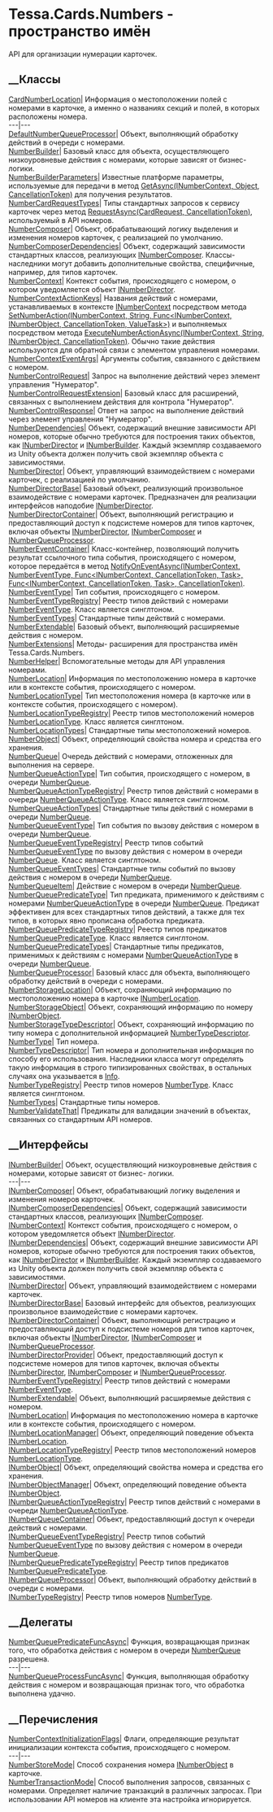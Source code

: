 # Tessa.Cards.Numbers - пространство имён
API для организации нумерации карточек.
##  __Классы
[CardNumberLocation](T_Tessa_Cards_Numbers_CardNumberLocation.htm)|
Информация о местоположении полей с номерами в карточке, а именно о названиях
секций и полей, в которых расположены номера.  
---|---  
[DefaultNumberQueueProcessor](T_Tessa_Cards_Numbers_DefaultNumberQueueProcessor.htm)|
Объект, выполняющий обработку действий в очереди с номерами.  
[NumberBuilder](T_Tessa_Cards_Numbers_NumberBuilder.htm)|  Базовый класс для
объекта, осуществляющего низкоуровневые действия с номерами, которые зависят
от бизнес-логики.  
[NumberBuilderParameters](T_Tessa_Cards_Numbers_NumberBuilderParameters.htm)|
Известные платформе параметры, используемые для передачи в метод
[GetAsync<T>(INumberContext, Object,
CancellationToken)](M_Tessa_Cards_Numbers_INumberBuilder_GetAsync__1.htm) для
получения результатов.  
[NumberCardRequestTypes](T_Tessa_Cards_Numbers_NumberCardRequestTypes.htm)|
Типы стандартных запросов к сервису карточек через метод
[RequestAsync(CardRequest,
CancellationToken)](M_Tessa_Cards_ICardRepository_RequestAsync.htm),
используемый в API номеров.  
[NumberComposer](T_Tessa_Cards_Numbers_NumberComposer.htm)|  Объект,
обрабатывающий логику выделения и изменения номеров карточек, с реализацией по
умолчанию.  
[NumberComposerDependencies](T_Tessa_Cards_Numbers_NumberComposerDependencies.htm)|
Объект, содержащий зависимости стандартных классов, реализующих
[INumberComposer](T_Tessa_Cards_Numbers_INumberComposer.htm). Классы-
наследники могут добавить дополнительные свойства, специфичные, например, для
типов карточек.  
[NumberContext](T_Tessa_Cards_Numbers_NumberContext.htm)|  Контекст события,
происходящего с номером, о котором уведомляется объект
[INumberDirector](T_Tessa_Cards_Numbers_INumberDirector.htm).  
[NumberContextActionKeys](T_Tessa_Cards_Numbers_NumberContextActionKeys.htm)|
Названия действий с номерами, устанавливаемых в контексте
[INumberContext](T_Tessa_Cards_Numbers_INumberContext.htm) посредством метода
[SetNumberAction(INumberContext, String, Func<INumberContext, INumberObject,
CancellationToken,
ValueTask>)](M_Tessa_Cards_Numbers_NumberExtensions_SetNumberAction.htm) и
выполняемых посредством метода [ExecuteNumberActionAsync(INumberContext,
String, INumberObject,
CancellationToken)](M_Tessa_Cards_Numbers_NumberExtensions_ExecuteNumberActionAsync.htm).
Обычно такие действия используются для обратной связи с элементом управления
номерами.  
[NumberContextEventArgs](T_Tessa_Cards_Numbers_NumberContextEventArgs.htm)|
Аргументы события, связанного с действием с номером.  
[NumberControlRequest](T_Tessa_Cards_Numbers_NumberControlRequest.htm)|
Запрос на выполнение действий через элемент управления "Нумератор".  
[NumberControlRequestExtension](T_Tessa_Cards_Numbers_NumberControlRequestExtension.htm)|
Базовый класс для расширений, связанных с выполнением действия для контрола
"Нумератор".  
[NumberControlResponse](T_Tessa_Cards_Numbers_NumberControlResponse.htm)|
Ответ на запрос на выполнение действий через элемент управления "Нумератор".  
[NumberDependencies](T_Tessa_Cards_Numbers_NumberDependencies.htm)|  Объект,
содержащий внешние зависимости API номеров, которые обычно требуются для
построения таких объектов, как
[INumberDirector](T_Tessa_Cards_Numbers_INumberDirector.htm) и
[INumberBuilder](T_Tessa_Cards_Numbers_INumberBuilder.htm). Каждый экземпляр
создаваемого из Unity объекта должен получить свой экземпляр объекта с
зависимостями.  
[NumberDirector](T_Tessa_Cards_Numbers_NumberDirector.htm)|  Объект,
управляющий взаимодействием с номерами карточек, с реализацией по умолчанию.  
[NumberDirectorBase](T_Tessa_Cards_Numbers_NumberDirectorBase.htm)|  Базовый
объект, реализующий произвольное взаимодействие с номерами карточек.
Предназначен для реализации интерфейсов наподобие
[INumberDirector](T_Tessa_Cards_Numbers_INumberDirector.htm).  
[NumberDirectorContainer](T_Tessa_Cards_Numbers_NumberDirectorContainer.htm)|
Объект, выполняющий регистрацию и предоставляющий доступ к подсистеме номеров
для типов карточек, включая объекты
[INumberDirector](T_Tessa_Cards_Numbers_INumberDirector.htm),
[INumberComposer](T_Tessa_Cards_Numbers_INumberComposer.htm) и
[INumberQueueProcessor](T_Tessa_Cards_Numbers_INumberQueueProcessor.htm).  
[NumberEventContainer<T>](T_Tessa_Cards_Numbers_NumberEventContainer_1.htm)|
Класс-контейнер, позволяющий получить результат ссылочного типа события,
происходящего с номером, которое передаётся в метод
[NotifyOnEventAsync(INumberContext, NumberEventType, Func<INumberContext,
CancellationToken, Task<Boolean>>, Func<INumberContext, CancellationToken,
Task<Boolean>>,
CancellationToken)](M_Tessa_Cards_Numbers_NumberDirectorBase_NotifyOnEventAsync.htm).  
[NumberEventType](T_Tessa_Cards_Numbers_NumberEventType.htm)|  Тип события,
происходящего с номером.  
[NumberEventTypeRegistry](T_Tessa_Cards_Numbers_NumberEventTypeRegistry.htm)|
Реестр типов действий с номерами
[NumberEventType](T_Tessa_Cards_Numbers_NumberEventType.htm). Класс является
синглтоном.  
[NumberEventTypes](T_Tessa_Cards_Numbers_NumberEventTypes.htm)|  Стандартные
типы действий с номерами.  
[NumberExtendable](T_Tessa_Cards_Numbers_NumberExtendable.htm)|  Базовый
объект, выполняющий расширяемые действия с номером.  
[NumberExtensions](T_Tessa_Cards_Numbers_NumberExtensions.htm)|  Методы-
расширения для пространства имён Tessa.Cards.Numbers.  
[NumberHelper](T_Tessa_Cards_Numbers_NumberHelper.htm)|  Вспомогательные
методы для API управления номерами.  
[NumberLocation](T_Tessa_Cards_Numbers_NumberLocation.htm)|  Информация по
местоположению номера в карточке или в контексте события, происходящего с
номером.  
[NumberLocationType](T_Tessa_Cards_Numbers_NumberLocationType.htm)|  Тип
местоположения номера (в карточке или в контексте события, происходящего с
номером).  
[NumberLocationTypeRegistry](T_Tessa_Cards_Numbers_NumberLocationTypeRegistry.htm)|
Реестр типов местоположений номеров
[NumberLocationType](T_Tessa_Cards_Numbers_NumberLocationType.htm). Класс
является синглтоном.  
[NumberLocationTypes](T_Tessa_Cards_Numbers_NumberLocationTypes.htm)|
Стандартные типы местоположений номеров.  
[NumberObject](T_Tessa_Cards_Numbers_NumberObject.htm)|  Объект, определяющий
свойства номера и средства его хранения.  
[NumberQueue](T_Tessa_Cards_Numbers_NumberQueue.htm)|  Очередь действий с
номерами, отложенных для выполнения на сервере.  
[NumberQueueActionType](T_Tessa_Cards_Numbers_NumberQueueActionType.htm)|  Тип
события, происходящего с номером, в очереди
[NumberQueue](T_Tessa_Cards_Numbers_NumberQueue.htm).  
[NumberQueueActionTypeRegistry](T_Tessa_Cards_Numbers_NumberQueueActionTypeRegistry.htm)|
Реестр типов действий с номерами в очереди
[NumberQueueActionType](T_Tessa_Cards_Numbers_NumberQueueActionType.htm).
Класс является синглтоном.  
[NumberQueueActionTypes](T_Tessa_Cards_Numbers_NumberQueueActionTypes.htm)|
Стандартные типы действий с номерами в очереди
[NumberQueue](T_Tessa_Cards_Numbers_NumberQueue.htm).  
[NumberQueueEventType](T_Tessa_Cards_Numbers_NumberQueueEventType.htm)|  Тип
события по вызову действия с номером в очереди
[NumberQueue](T_Tessa_Cards_Numbers_NumberQueue.htm).  
[NumberQueueEventTypeRegistry](T_Tessa_Cards_Numbers_NumberQueueEventTypeRegistry.htm)|
Реестр типов событий
[NumberQueueEventType](T_Tessa_Cards_Numbers_NumberQueueEventType.htm) по
вызову действия с номером в очереди
[NumberQueue](T_Tessa_Cards_Numbers_NumberQueue.htm). Класс является
синглтоном.  
[NumberQueueEventTypes](T_Tessa_Cards_Numbers_NumberQueueEventTypes.htm)|
Стандартные типы событий по вызову действия с номером в очереди
[NumberQueue](T_Tessa_Cards_Numbers_NumberQueue.htm).  
[NumberQueueItem](T_Tessa_Cards_Numbers_NumberQueueItem.htm)|  Действие с
номером в очереди [NumberQueue](T_Tessa_Cards_Numbers_NumberQueue.htm).  
[NumberQueuePredicateType](T_Tessa_Cards_Numbers_NumberQueuePredicateType.htm)|
Тип предиката, применимого к действиям с номерами
[NumberQueueActionType](T_Tessa_Cards_Numbers_NumberQueueActionType.htm) в
очереди [NumberQueue](T_Tessa_Cards_Numbers_NumberQueue.htm). Предикат
эффективен для всех стандартных типов действий, а также для тех типов, в
которых явно прописана обработка предиката.  
[NumberQueuePredicateTypeRegistry](T_Tessa_Cards_Numbers_NumberQueuePredicateTypeRegistry.htm)|
Реестр типов предикатов
[NumberQueuePredicateType](T_Tessa_Cards_Numbers_NumberQueuePredicateType.htm).
Класс является синглтоном.  
[NumberQueuePredicateTypes](T_Tessa_Cards_Numbers_NumberQueuePredicateTypes.htm)|
Стандартные типы предикатов, применимых к действиям с номерами
[NumberQueueActionType](T_Tessa_Cards_Numbers_NumberQueueActionType.htm) в
очереди [NumberQueue](T_Tessa_Cards_Numbers_NumberQueue.htm).  
[NumberQueueProcessor](T_Tessa_Cards_Numbers_NumberQueueProcessor.htm)|
Базовый класс для объекта, выполняющего обработку действий в очереди с
номерами.  
[NumberStorageLocation](T_Tessa_Cards_Numbers_NumberStorageLocation.htm)|
Объект, сохраняющий информацию по местоположению номера в карточке
[INumberLocation](T_Tessa_Cards_Numbers_INumberLocation.htm).  
[NumberStorageObject](T_Tessa_Cards_Numbers_NumberStorageObject.htm)|  Объект,
сохраняющий информацию по номеру
[INumberObject](T_Tessa_Cards_Numbers_INumberObject.htm).  
[NumberStorageTypeDescriptor](T_Tessa_Cards_Numbers_NumberStorageTypeDescriptor.htm)|
Объект, сохраняющий информацию по типу номера с дополнительной информацией
[NumberTypeDescriptor](T_Tessa_Cards_Numbers_NumberTypeDescriptor.htm).  
[NumberType](T_Tessa_Cards_Numbers_NumberType.htm)|  Тип номера.  
[NumberTypeDescriptor](T_Tessa_Cards_Numbers_NumberTypeDescriptor.htm)|  Тип
номера и дополнительная информация по способу его использования. Наследники
класса могут определять такую информация в строго типизированных свойствах, в
остальных случаях она указывается в
[Info](P_Tessa_Cards_Numbers_NumberTypeDescriptor_Info.htm).  
[NumberTypeRegistry](T_Tessa_Cards_Numbers_NumberTypeRegistry.htm)|  Реестр
типов номеров [NumberType](T_Tessa_Cards_Numbers_NumberType.htm). Класс
является синглтоном.  
[NumberTypes](T_Tessa_Cards_Numbers_NumberTypes.htm)|  Стандартные типы
номеров.  
[NumberValidateThat](T_Tessa_Cards_Numbers_NumberValidateThat.htm)|  Предикаты
для валидации значений в объектах, связанных со стандартным API номеров.  
## __Интерфейсы
[INumberBuilder](T_Tessa_Cards_Numbers_INumberBuilder.htm)|  Объект,
осуществляющий низкоуровневые действия с номерами, которые зависят от бизнес-
логики.  
---|---  
[INumberComposer](T_Tessa_Cards_Numbers_INumberComposer.htm)|  Объект,
обрабатывающий логику выделения и изменения номеров карточек.  
[INumberComposerDependencies](T_Tessa_Cards_Numbers_INumberComposerDependencies.htm)|
Объект, содержащий зависимости стандартных классов, реализующих
[INumberComposer](T_Tessa_Cards_Numbers_INumberComposer.htm).  
[INumberContext](T_Tessa_Cards_Numbers_INumberContext.htm)|  Контекст события,
происходящего с номером, о котором уведомляется объект
[INumberDirector](T_Tessa_Cards_Numbers_INumberDirector.htm).  
[INumberDependencies](T_Tessa_Cards_Numbers_INumberDependencies.htm)|  Объект,
содержащий внешние зависимости API номеров, которые обычно требуются для
построения таких объектов, как
[INumberDirector](T_Tessa_Cards_Numbers_INumberDirector.htm) и
[INumberBuilder](T_Tessa_Cards_Numbers_INumberBuilder.htm). Каждый экземпляр
создаваемого из Unity объекта должен получить свой экземпляр объекта с
зависимостями.  
[INumberDirector](T_Tessa_Cards_Numbers_INumberDirector.htm)|  Объект,
управляющий взаимодействием с номерами карточек.  
[INumberDirectorBase](T_Tessa_Cards_Numbers_INumberDirectorBase.htm)|  Базовый
интерфейс для объектов, реализующих произвольное взаимодействие с номерами
карточек.  
[INumberDirectorContainer](T_Tessa_Cards_Numbers_INumberDirectorContainer.htm)|
Объект, выполняющий регистрацию и предоставляющий доступ к подсистеме номеров
для типов карточек, включая объекты
[INumberDirector](T_Tessa_Cards_Numbers_INumberDirector.htm),
[INumberComposer](T_Tessa_Cards_Numbers_INumberComposer.htm) и
[INumberQueueProcessor](T_Tessa_Cards_Numbers_INumberQueueProcessor.htm).  
[INumberDirectorProvider](T_Tessa_Cards_Numbers_INumberDirectorProvider.htm)|
Объект, предоставляющий доступ к подсистеме номеров для типов карточек,
включая объекты [INumberDirector](T_Tessa_Cards_Numbers_INumberDirector.htm),
[INumberComposer](T_Tessa_Cards_Numbers_INumberComposer.htm) и
[INumberQueueProcessor](T_Tessa_Cards_Numbers_INumberQueueProcessor.htm).  
[INumberEventTypeRegistry](T_Tessa_Cards_Numbers_INumberEventTypeRegistry.htm)|
Реестр типов действий с номерами
[NumberEventType](T_Tessa_Cards_Numbers_NumberEventType.htm).  
[INumberExtendable](T_Tessa_Cards_Numbers_INumberExtendable.htm)|  Объект,
выполняющий расширяемые действия с номером.  
[INumberLocation](T_Tessa_Cards_Numbers_INumberLocation.htm)|  Информация по
местоположению номера в карточке или в контексте события, происходящего с
номером.  
[INumberLocationManager](T_Tessa_Cards_Numbers_INumberLocationManager.htm)|
Объект, определяющий поведение объекта
[INumberLocation](T_Tessa_Cards_Numbers_INumberLocation.htm).  
[INumberLocationTypeRegistry](T_Tessa_Cards_Numbers_INumberLocationTypeRegistry.htm)|
Реестр типов местоположений номеров
[NumberLocationType](T_Tessa_Cards_Numbers_NumberLocationType.htm).  
[INumberObject](T_Tessa_Cards_Numbers_INumberObject.htm)|  Объект,
определяющий свойства номера и средства его хранения.  
[INumberObjectManager](T_Tessa_Cards_Numbers_INumberObjectManager.htm)|
Объект, определяющий поведение объекта
[INumberObject](T_Tessa_Cards_Numbers_INumberObject.htm).  
[INumberQueueActionTypeRegistry](T_Tessa_Cards_Numbers_INumberQueueActionTypeRegistry.htm)|
Реестр типов действий с номерами в очереди
[NumberQueueActionType](T_Tessa_Cards_Numbers_NumberQueueActionType.htm).  
[INumberQueueContainer](T_Tessa_Cards_Numbers_INumberQueueContainer.htm)|
Объект, предоставляющий доступ к очереди действий с номерами.  
[INumberQueueEventTypeRegistry](T_Tessa_Cards_Numbers_INumberQueueEventTypeRegistry.htm)|
Реестр типов событий
[NumberQueueEventType](T_Tessa_Cards_Numbers_NumberQueueEventType.htm) по
вызову действия с номером в очереди
[NumberQueue](T_Tessa_Cards_Numbers_NumberQueue.htm).  
[INumberQueuePredicateTypeRegistry](T_Tessa_Cards_Numbers_INumberQueuePredicateTypeRegistry.htm)|
Реестр типов предикатов
[NumberQueuePredicateType](T_Tessa_Cards_Numbers_NumberQueuePredicateType.htm).  
[INumberQueueProcessor](T_Tessa_Cards_Numbers_INumberQueueProcessor.htm)|
Объект, выполняющий обработку действий в очереди с номерами.  
[INumberTypeRegistry](T_Tessa_Cards_Numbers_INumberTypeRegistry.htm)|  Реестр
типов номеров [NumberType](T_Tessa_Cards_Numbers_NumberType.htm).  
## __Делегаты
[NumberQueuePredicateFuncAsync](T_Tessa_Cards_Numbers_NumberQueuePredicateFuncAsync.htm)|
Функция, возвращающая признак того, что обработка действия с номером в очереди
[NumberQueue](T_Tessa_Cards_Numbers_NumberQueue.htm) разрешена.  
---|---  
[NumberQueueProcessFuncAsync](T_Tessa_Cards_Numbers_NumberQueueProcessFuncAsync.htm)|
Функция, выполняющая обработку действия с номером и возвращающая признак того,
что обработка выполнена удачно.  
## __Перечисления
[NumberContextInitializationFlags](T_Tessa_Cards_Numbers_NumberContextInitializationFlags.htm)|
Флаги, определяющие результат инициализации контекста события, происходящего с
номером.  
---|---  
[NumberStoreMode](T_Tessa_Cards_Numbers_NumberStoreMode.htm)|  Способ
сохранения номера [INumberObject](T_Tessa_Cards_Numbers_INumberObject.htm) в
карточке.  
[NumberTransactionMode](T_Tessa_Cards_Numbers_NumberTransactionMode.htm)|
Способ выполнения запросов, связанных с номерами. Определяет наличие
транзакций в различных запросах. При использовании API номеров на клиенте эта
настройка игнорируется.
